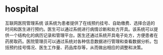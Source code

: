 # hospital
互联网医院管理系统
该系统为患者提供了在线预约挂号、自助缴费、选择合适的时间和医生进行预约。医生可以通过系统进行病情诊断和处方开具。该系统可以提供一个结构化的病历记录和管理平台。医生还通过系统开具电子处方，方便患者在药房取药。医院管理员可以通过系统对各种信息数据进行管理和查看数据分析。包括预约挂号情况、医生工作量、药品库存等，从而做出相应的调整和决策。
